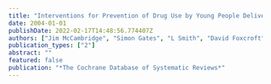 ```yaml
---
title: "Interventions for Prevention of Drug Use by Young People Delivered in Non-School Settings (Protocol)"
date: 2004-01-01
publishDate: 2022-02-17T14:48:56.774407Z
authors: ["Jim McCambridge", "Simon Gates", "L Smith", "David Foxcroft"]
publication_types: ["2"]
abstract: ""
featured: false
publication: "*The Cochrane Database of Systematic Reviews*"
---
```


